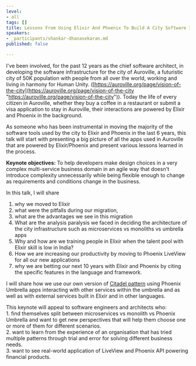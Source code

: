 ```yaml
---
level:
- all
tags: []
title: Lessons From Using Elixir And Phoenix To Build A City Software Infrastructure
speakers:
- _participants/shankar-dhanasekaran.md
published: false

---
```

I've been involved, for the past 12 years as the chief software architect, in developing the software infrastructure for the city of Auroville, a futuristic city of 50K population with people from all over the world, working and living in harmony for Human Unity. ([https://auroville.org/page/vision-of-the-city](https://auroville.org/page/vision-of-the-city "https://auroville.org/page/vision-of-the-city")). Today the life of every citizen in Auroville, whether they buy a coffee in a restaurant or submit a visa application to stay in Auroville, their interactions are powered by Elixir and Phoenix in the background.

As someone who has been instrumental in moving the majority of the software tools used by the city to Elixir and Phoenix in the last 6 years, this talk will start with presenting a big picture of all the apps used in Auroville that are powered by Elixir/Phoenix and present various lessons learned in the process.

**Keynote objectives:**
To help developers make design choices in a very complex multi-service business domain in an agile way that doesn't introduce complexity unnecessarily while being flexible enough to change as requirements and conditions change in the business.

In this talk, I will share

1. why we moved to Elixir
2. what were the pitfalls during our migration,
3. what are the advantages we see in this migration
4. What are the analysis paralysis we faced in deciding the architecture of the city infrastructure such as microservices vs monoliths vs umbrella apps
5. Why and how are we training people in Elixir when the talent pool with Elixir skill is low in India?
6. How we are increasing our productivity by moving to Phoenix LiveView for all our new applications
7. why we are betting our next 10 years with Elixir and Phoenix by citing the specific features in the language and framework.

I will share how we use our own version of [Citadel pattern](https://m.signalvnoise.com/the-majestic-monolith-can-become-the-citadel/) using Phoenix Umbrella apps interacting with other services within the umbrella and as well as with external services built in Elixir and in other languages.

This keynote will appeal to software engineers and architects who:  
1\. find themselves split between microservices vs monolith vs Phoenix Umbrella and want to get new perspectives that will help them choose one or more of them for different scenarios.  
2\. want to learn from the experience of an organisation that has tried multiple patterns through trial and error for solving different business needs.  
3\. want to see real-world application of LiveView and Phoenix API powering financial products.
